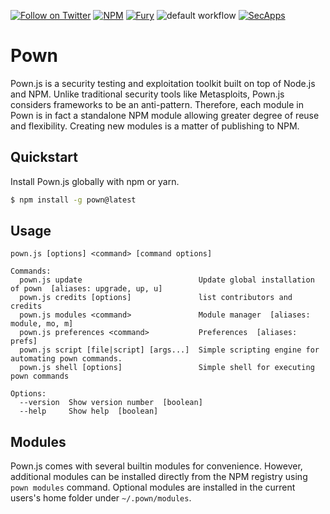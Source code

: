 [![Follow on Twitter](https://img.shields.io/twitter/follow/pownjs.svg?logo=twitter)](https://twitter.com/pownjs)
[![NPM](https://img.shields.io/npm/v/pown.svg)](https://www.npmjs.com/package/pown)
[![Fury](https://img.shields.io/badge/version-2x%20Fury-red.svg)](https://github.com/pownjs/lobby)
![default workflow](https://github.com/pownjs/git/actions/workflows/default.yaml/badge.svg)
[![SecApps](https://img.shields.io/badge/credits-SecApps-black.svg)](https://secapps.com)

# Pown

Pown.js is a security testing and exploitation toolkit built on top of Node.js and NPM. Unlike traditional security tools like Metasploits, Pown.js considers frameworks to be an anti-pattern. Therefore, each module in Pown is in fact a standalone NPM module allowing greater degree of reuse and flexibility. Creating new modules is a matter of publishing to NPM.

## Quickstart

Install Pown.js globally with npm or yarn.

```sh
$ npm install -g pown@latest
```

## Usage

```
pown.js [options] <command> [command options]

Commands:
  pown.js update                          Update global installation of pown  [aliases: upgrade, up, u]
  pown.js credits [options]               list contributors and credits
  pown.js modules <command>               Module manager  [aliases: module, mo, m]
  pown.js preferences <command>           Preferences  [aliases: prefs]
  pown.js script [file|script] [args...]  Simple scripting engine for automating pown commands.
  pown.js shell [options]                 Simple shell for executing pown commands

Options:
  --version  Show version number  [boolean]
  --help     Show help  [boolean]
```

## Modules

Pown.js comes with several builtin modules for convenience. However, additional modules can be installed directly from the NPM registry using `pown modules` command. Optional modules are installed in the current users's home folder under `~/.pown/modules`.
